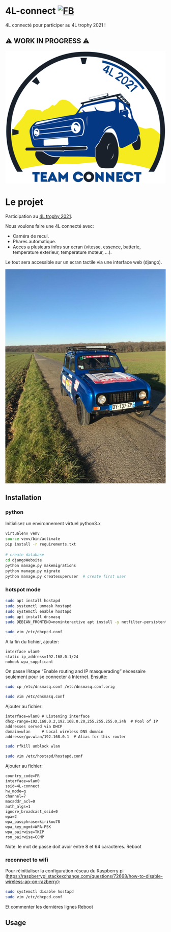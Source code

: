 # 4L-connect [![FB](http://i.imgur.com/P3YfQoD.png)](https://www.facebook.com/teamconnect4L2021)
4L connecté pour participer au 4L trophy 2021 !


## ⚠️ WORK IN PROGRESS ⚠️

![logo](/imgs/logo-team.png)

# Le projet

Participation au [4L trophy 2021](https://www.4ltrophy.com/).

Nous voulons faire une 4L connecté avec:
- Caméra de recul.
- Phares automatique.
- Acces a plusieurs infos sur ecran (vitesse, essence, batterie, temperature exterieur, temperature moteur, ...).

Le tout sera accessible sur un ecran tactile via une interface web (django).


![voiture](/imgs/voiture-3.jpg)

## Installation
### python
Initialisez un environnement virtuel python3.x
```bash
virtualenv venv
source venv/bin/activate
pip install -r requirements.txt

# create database
cd djangoWebsite
python manage.py makemigrations
python manage.py migrate
python manage.py createsuperuser  # create first user
```

### hotspot mode
```bash
sudo apt install hostapd
sudo systemctl unmask hostapd
sudo systemctl enable hostapd
sudo apt install dnsmasq
sudo DEBIAN_FRONTEND=noninteractive apt install -y netfilter-persistent iptables-persistent
```

```bash
sudo vim /etc/dhcpcd.conf
```
A la fin du fichier, ajouter:
```
interface wlan0
static ip_address=192.168.0.1/24
nohook wpa_supplicant
```

On passe l’étape “Enable routing and IP masquerading” nécessaire seulement pour se connecter à Internet. Ensuite:
```bash
sudo cp /etc/dnsmasq.conf /etc/dnsmasq.conf.orig
```
```bash
sudo vim /etc/dnsmasq.conf
```
Ajouter au fichier:
```
interface=wlan0 # Listening interface
dhcp-range=192.168.0.2,192.168.0.20,255.255.255.0,24h  # Pool of IP addresses served via DHCP
domain=wlan     # Local wireless DNS domain
address=/gw.wlan/192.168.0.1  # Alias for this router
```

```bash
sudo rfkill unblock wlan
```
```bash
sudo vim /etc/hostapd/hostapd.conf
```
Ajouter au fichier:
```
country_code=FR
interface=wlan0
ssid=4L-connect
hw_mode=g
channel=7
macaddr_acl=0
auth_algs=1
ignore_broadcast_ssid=0
wpa=2
wpa_passphrase=kirikou78
wpa_key_mgmt=WPA-PSK
wpa_pairwise=TKIP
rsn_pairwise=CCMP
```
Note: le mot de passe doit avoir entre 8 et 64 caractères.
Reboot

### reconnect to wifi
Pour réinitialiser la configuration réseau du Raspberry pi (https://raspberrypi.stackexchange.com/questions/72668/how-to-disable-wireless-ap-on-razberry):
```bash
sudo systemctl disable hostapd
sudo vim /etc/dhcpcd.conf
```
Et commenter les dernières lignes
Reboot

## Usage
